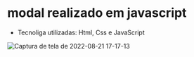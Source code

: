 # modal realizado em javascript
* Tecnoliga utilizadas: Html, Css e JavaScript


![Captura de tela de 2022-08-21 17-17-13](https://user-images.githubusercontent.com/78991972/185809301-954f69d6-4c05-4fd9-9793-e5da0fe675a0.png)
